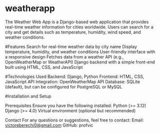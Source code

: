 # weatherapp
The Weather Web App is a Django-based web application that provides real-time weather information for cities worldwide. Users can search for a city and get details such as temperature, humidity, wind speed, and weather conditions.

#Features
Search for real-time weather data by city name
Display temperature, humidity, and weather conditions
User-friendly interface with a responsive design
Fetches data from a weather API (e.g., OpenWeatherMap or WeatherAPI)
Django backend with a simple front-end built using HTML, CSS, and JavaScript

#Technologies Used
Backend: Django, Python
Frontend: HTML, CSS, JavaScript
API Integration: OpenWeatherMap API
Database: SQLite (default), but can be configured for PostgreSQL or MySQL

#Installation and Setup

Prerequisites
Ensure you have the following installed:
Python (>= 3.12)
Django (>= 4.0)
Virtual environment (optional but recommended)

Contact
For any questions or suggestions, feel free to contact:
Email: victoreberechi0@gmail.com
GitHub: profvic
